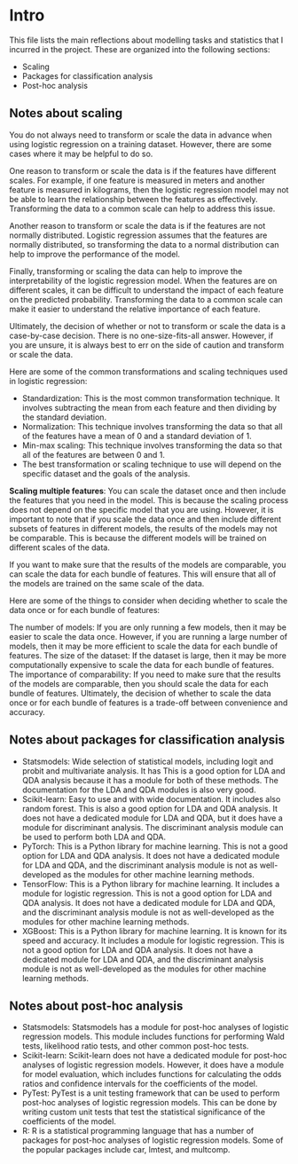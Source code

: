 # Intro
This file lists the main reflections about modelling tasks and statistics that I incurred in the project. These are organized into the following sections:
- Scaling
- Packages for classification analysis
- Post-hoc analysis

## Notes about scaling
You do not always need to transform or scale the data in advance when using logistic regression on a training dataset. However, there are some cases where it may be helpful to do so.

One reason to transform or scale the data is if the features have different scales. For example, if one feature is measured in meters and another feature is measured in kilograms, then the logistic regression model may not be able to learn the relationship between the features as effectively. Transforming the data to a common scale can help to address this issue.

Another reason to transform or scale the data is if the features are not normally distributed. Logistic regression assumes that the features are normally distributed, so transforming the data to a normal distribution can help to improve the performance of the model.

Finally, transforming or scaling the data can help to improve the interpretability of the logistic regression model. When the features are on different scales, it can be difficult to understand the impact of each feature on the predicted probability. Transforming the data to a common scale can make it easier to understand the relative importance of each feature.

Ultimately, the decision of whether or not to transform or scale the data is a case-by-case decision. There is no one-size-fits-all answer. However, if you are unsure, it is always best to err on the side of caution and transform or scale the data.

Here are some of the common transformations and scaling techniques used in logistic regression:

- Standardization: This is the most common transformation technique. It involves subtracting the mean from each feature and then dividing by the standard deviation.
- Normalization: This technique involves transforming the data so that all of the features have a mean of 0 and a standard deviation of 1.
- Min-max scaling: This technique involves transforming the data so that all of the features are between 0 and 1.
- The best transformation or scaling technique to use will depend on the specific dataset and the goals of the analysis.

**Scaling multiple features**: 
You can scale the dataset once and then include the features that you need in the model. This is because the scaling process does not depend on the specific model that you are using. However, it is important to note that if you scale the data once and then include different subsets of features in different models, the results of the models may not be comparable. This is because the different models will be trained on different scales of the data.

If you want to make sure that the results of the models are comparable, you can scale the data for each bundle of features. This will ensure that all of the models are trained on the same scale of the data.

Here are some of the things to consider when deciding whether to scale the data once or for each bundle of features:

The number of models: If you are only running a few models, then it may be easier to scale the data once. However, if you are running a large number of models, then it may be more efficient to scale the data for each bundle of features.
The size of the dataset: If the dataset is large, then it may be more computationally expensive to scale the data for each bundle of features.
The importance of comparability: If you need to make sure that the results of the models are comparable, then you should scale the data for each bundle of features.
Ultimately, the decision of whether to scale the data once or for each bundle of features is a trade-off between convenience and accuracy.

## Notes about packages for classification analysis
- Statsmodels: Wide selection of statistical models, including logit and probit and multivariate analysis. It has This is a good option for LDA and QDA analysis because it has a module for both of these methods. The documentation for the LDA and QDA modules is also very good.
- Scikit-learn: Easy to use and with wide documentation. It includes also random forest. This is also a good option for LDA and QDA analysis. It does not have a dedicated module for LDA and QDA, but it does have a module for discriminant analysis. The discriminant analysis module can be used to perform both LDA and QDA.
- PyTorch: This is a Python library for machine learning. This is not a good option for LDA and QDA analysis. It does not have a dedicated module for LDA and QDA, and the discriminant analysis module is not as well-developed as the modules for other machine learning methods.
- TensorFlow: This is a Python library for machine learning. It includes a module for logistic regression. This is not a good option for LDA and QDA analysis. It does not have a dedicated module for LDA and QDA, and the discriminant analysis module is not as well-developed as the modules for other machine learning methods.
- XGBoost: This is a Python library for machine learning. It is known for its speed and accuracy. It includes a module for logistic regression. This is not a good option for LDA and QDA analysis. It does not have a dedicated module for LDA and QDA, and the discriminant analysis module is not as well-developed as the modules for other machine learning methods.

## Notes about post-hoc analysis
- Statsmodels: Statsmodels has a module for post-hoc analyses of logistic regression models. This module includes functions for performing Wald tests, likelihood ratio tests, and other common post-hoc tests.
- Scikit-learn: Scikit-learn does not have a dedicated module for post-hoc analyses of logistic regression models. However, it does have a module for model evaluation, which includes functions for calculating the odds ratios and confidence intervals for the coefficients of the model.
- PyTest: PyTest is a unit testing framework that can be used to perform post-hoc analyses of logistic regression models. This can be done by writing custom unit tests that test the statistical significance of the coefficients of the model.
- R: R is a statistical programming language that has a number of packages for post-hoc analyses of logistic regression models. Some of the popular packages include car, lmtest, and multcomp.
